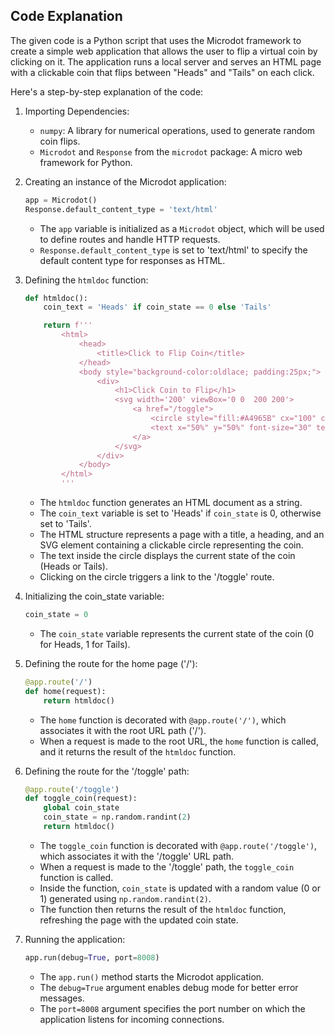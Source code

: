 ## Code Explanation

The given code is a Python script that uses the Microdot framework to create a simple web application that allows the user to flip a virtual coin by clicking on it. The application runs a local server and serves an HTML page with a clickable coin that flips between "Heads" and "Tails" on each click.

Here's a step-by-step explanation of the code:

1. Importing Dependencies:
   - `numpy`: A library for numerical operations, used to generate random coin flips.
   - `Microdot` and `Response` from the `microdot` package: A micro web framework for Python.

2. Creating an instance of the Microdot application:
   ```python
   app = Microdot()
   Response.default_content_type = 'text/html'
   ```
   - The `app` variable is initialized as a `Microdot` object, which will be used to define routes and handle HTTP requests.
   - `Response.default_content_type` is set to 'text/html' to specify the default content type for responses as HTML.

3. Defining the `htmldoc` function:
   ```python
   def htmldoc():
       coin_text = 'Heads' if coin_state == 0 else 'Tails'

       return f'''
           <html>
               <head>
                   <title>Click to Flip Coin</title>
               </head>
               <body style="background-color:oldlace; padding:25px;">
                   <div>
                       <h1>Click Coin to Flip</h1>
                       <svg width='200' viewBox='0 0  200 200'>
                           <a href="/toggle">
                               <circle style="fill:#A4965B" cx="100" cy="100" r="90"/>
                               <text x="50%" y="50%" font-size="30" text-anchor="middle" dy=".3em">{coin_text}</text>
                           </a>
                       </svg>
                   </div>
               </body>
           </html>
           '''
   ```
   - The `htmldoc` function generates an HTML document as a string.
   - The `coin_text` variable is set to 'Heads' if `coin_state` is 0, otherwise set to 'Tails'.
   - The HTML structure represents a page with a title, a heading, and an SVG element containing a clickable circle representing the coin.
   - The text inside the circle displays the current state of the coin (Heads or Tails).
   - Clicking on the circle triggers a link to the '/toggle' route.

4. Initializing the coin_state variable:
   ```python
   coin_state = 0
   ```
   - The `coin_state` variable represents the current state of the coin (0 for Heads, 1 for Tails).

5. Defining the route for the home page ('/'):
   ```python
   @app.route('/')
   def home(request):
       return htmldoc()
   ```
   - The `home` function is decorated with `@app.route('/')`, which associates it with the root URL path ('/').
   - When a request is made to the root URL, the `home` function is called, and it returns the result of the `htmldoc` function.

6. Defining the route for the '/toggle' path:
   ```python
   @app.route('/toggle')
   def toggle_coin(request):
       global coin_state
       coin_state = np.random.randint(2)
       return htmldoc()
   ```
   - The `toggle_coin` function is decorated with `@app.route('/toggle')`, which associates it with the '/toggle' URL path.
   - When a request is made to the '/toggle' path, the `toggle_coin` function is called.
   - Inside the function, `coin_state` is updated with a random value (0 or 1) generated using `np.random.randint(2)`.
   - The function then returns the result of the `htmldoc` function, refreshing the page with the updated coin state.

7. Running the application:
   ```python
   app.run(debug=True, port=8008)
   ```
   - The `app.run()` method starts the Microdot application.
   - The `debug=True` argument enables debug mode for better error messages.
   - The `port=8008` argument specifies the port number on which the application listens for incoming connections.

